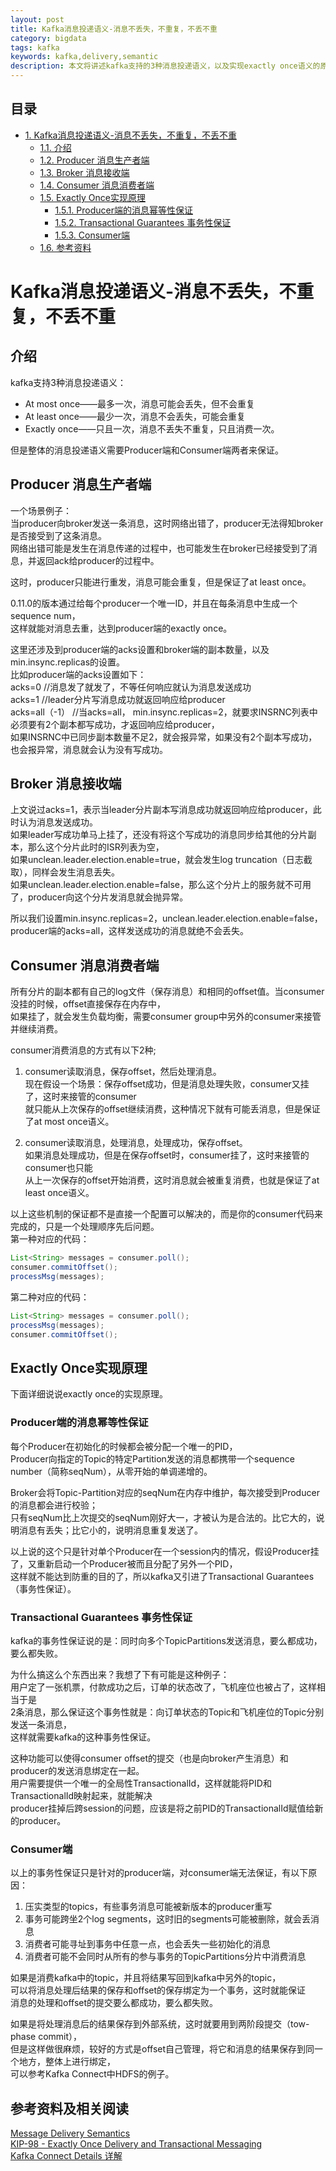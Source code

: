 ```yaml
---
layout: post
title: Kafka消息投递语义-消息不丢失，不重复，不丢不重
category: bigdata
tags: kafka
keywords: kafka,delivery,semantic
description: 本文将讲述kafka支持的3种消息投递语义，以及实现exactly once语义的原理机制。
---
```

<div id="table-of-contents">
<h2>目录</h2>
<div id="text-table-of-contents">
<ul>
<li><a href="#sec-1">1. Kafka消息投递语义-消息不丢失，不重复，不丢不重</a>
<ul>
<li><a href="#sec-1-1">1.1. 介绍</a></li>
<li><a href="#sec-1-2">1.2. Producer 消息生产者端</a></li>
<li><a href="#sec-1-3">1.3. Broker 消息接收端</a></li>
<li><a href="#sec-1-4">1.4. Consumer 消息消费者端</a></li>
<li><a href="#sec-1-5">1.5. Exactly Once实现原理</a>
<ul>
<li><a href="#sec-1-5-1">1.5.1. Producer端的消息幂等性保证</a></li>
<li><a href="#sec-1-5-2">1.5.2. Transactional Guarantees 事务性保证</a></li>
<li><a href="#sec-1-5-3">1.5.3. Consumer端</a></li>
</ul>
</li>
<li><a href="#sec-1-6">1.6. 参考资料</a></li>
</ul>
</li>
</ul>
</div>
</div>

# Kafka消息投递语义-消息不丢失，不重复，不丢不重<a id="sec-1" name="sec-1"></a>

## 介绍<a id="sec-1-1" name="sec-1-1"></a>

kafka支持3种消息投递语义：  
- At most once——最多一次，消息可能会丢失，但不会重复  
- At least once——最少一次，消息不会丢失，可能会重复  
- Exactly once——只且一次，消息不丢失不重复，只且消费一次。  

但是整体的消息投递语义需要Producer端和Consumer端两者来保证。  

## Producer 消息生产者端<a id="sec-1-2" name="sec-1-2"></a>

一个场景例子：  
当producer向broker发送一条消息，这时网络出错了，producer无法得知broker是否接受到了这条消息。  
网络出错可能是发生在消息传递的过程中，也可能发生在broker已经接受到了消息，并返回ack给producer的过程中。  

这时，producer只能进行重发，消息可能会重复，但是保证了at least once。  

0.11.0的版本通过给每个producer一个唯一ID，并且在每条消息中生成一个sequence num，  
这样就能对消息去重，达到producer端的exactly once。  

这里还涉及到producer端的acks设置和broker端的副本数量，以及min.insync.replicas的设置。  
比如producer端的acks设置如下：  
acks=0  //消息发了就发了，不等任何响应就认为消息发送成功  
acks=1  //leader分片写消息成功就返回响应给producer  
acks=all（-1） //当acks=all， min.insync.replicas=2，就要求INSRNC列表中必须要有2个副本都写成功，才返回响应给producer，  
如果INSRNC中已同步副本数量不足2，就会报异常，如果没有2个副本写成功，也会报异常，消息就会认为没有写成功。  

## Broker 消息接收端<a id="sec-1-3" name="sec-1-3"></a>

上文说过acks=1，表示当leader分片副本写消息成功就返回响应给producer，此时认为消息发送成功。  
如果leader写成功单马上挂了，还没有将这个写成功的消息同步给其他的分片副本，那么这个分片此时的ISR列表为空，  
如果unclean.leader.election.enable=true，就会发生log truncation（日志截取），同样会发生消息丢失。  
如果unclean.leader.election.enable=false，那么这个分片上的服务就不可用了，producer向这个分片发消息就会抛异常。  

所以我们设置min.insync.replicas=2，unclean.leader.election.enable=false，producer端的acks=all，这样发送成功的消息就绝不会丢失。  

## Consumer 消息消费者端<a id="sec-1-4" name="sec-1-4"></a>

所有分片的副本都有自己的log文件（保存消息）和相同的offset值。当consumer没挂的时候，offset直接保存在内存中，  
如果挂了，就会发生负载均衡，需要consumer group中另外的consumer来接管并继续消费。  

consumer消费消息的方式有以下2种;  
1. consumer读取消息，保存offset，然后处理消息。  
现在假设一个场景：保存offset成功，但是消息处理失败，consumer又挂了，这时来接管的consumer  
就只能从上次保存的offset继续消费，这种情况下就有可能丢消息，但是保证了at most once语义。  

2. consumer读取消息，处理消息，处理成功，保存offset。  
如果消息处理成功，但是在保存offset时，consumer挂了，这时来接管的consumer也只能  
从上一次保存的offset开始消费，这时消息就会被重复消费，也就是保证了at least once语义。  

以上这些机制的保证都不是直接一个配置可以解决的，而是你的consumer代码来完成的，只是一个处理顺序先后问题。    
第一种对应的代码：  
```java
List<String> messages = consumer.poll();
consumer.commitOffset();
processMsg(messages);
```

第二种对应的代码：  
```java
List<String> messages = consumer.poll();
processMsg(messages);
consumer.commitOffset();
```

## Exactly Once实现原理<a id="sec-1-5" name="sec-1-5"></a>

下面详细说说exactly once的实现原理。  

### Producer端的消息幂等性保证<a id="sec-1-5-1" name="sec-1-5-1"></a>

每个Producer在初始化的时候都会被分配一个唯一的PID，  
Producer向指定的Topic的特定Partition发送的消息都携带一个sequence number（简称seqNum），从零开始的单调递增的。  

Broker会将Topic-Partition对应的seqNum在内存中维护，每次接受到Producer的消息都会进行校验；  
只有seqNum比上次提交的seqNum刚好大一，才被认为是合法的。比它大的，说明消息有丢失；比它小的，说明消息重复发送了。  

以上说的这个只是针对单个Producer在一个session内的情况，假设Producer挂了，又重新启动一个Producer被而且分配了另外一个PID，  
这样就不能达到防重的目的了，所以kafka又引进了Transactional Guarantees（事务性保证）。  

### Transactional Guarantees 事务性保证<a id="sec-1-5-2" name="sec-1-5-2"></a>

kafka的事务性保证说的是：同时向多个TopicPartitions发送消息，要么都成功，要么都失败。  

为什么搞这么个东西出来？我想了下有可能是这种例子：  
用户定了一张机票，付款成功之后，订单的状态改了，飞机座位也被占了，这样相当于是  
2条消息，那么保证这个事务性就是：向订单状态的Topic和飞机座位的Topic分别发送一条消息，  
这样就需要kafka的这种事务性保证。  

这种功能可以使得consumer offset的提交（也是向broker产生消息）和producer的发送消息绑定在一起。  
用户需要提供一个唯一的全局性TransactionalId，这样就能将PID和TransactionalId映射起来，就能解决  
producer挂掉后跨session的问题，应该是将之前PID的TransactionalId赋值给新的producer。  

### Consumer端<a id="sec-1-5-3" name="sec-1-5-3"></a>

以上的事务性保证只是针对的producer端，对consumer端无法保证，有以下原因：  
1.  压实类型的topics，有些事务消息可能被新版本的producer重写  
2.  事务可能跨坐2个log segments，这时旧的segments可能被删除，就会丢消息  
3.  消费者可能寻址到事务中任意一点，也会丢失一些初始化的消息  
4.  消费者可能不会同时从所有的参与事务的TopicPartitions分片中消费消息  

如果是消费kafka中的topic，并且将结果写回到kafka中另外的topic，  
可以将消息处理后结果的保存和offset的保存绑定为一个事务，这时就能保证  
消息的处理和offset的提交要么都成功，要么都失败。  

如果是将处理消息后的结果保存到外部系统，这时就要用到两阶段提交（tow-phase commit），  
但是这样做很麻烦，较好的方式是offset自己管理，将它和消息的结果保存到同一个地方，整体上进行绑定，   
可以参考Kafka Connect中HDFS的例子。  

## 参考资料及相关阅读<a id="sec-1-6" name="sec-1-6"></a>

[Message Delivery Semantics](https://kafka.apache.org/documentation/#semantics)  
[KIP-98 - Exactly Once Delivery and Transactional Messaging](https://cwiki.apache.org/confluence/display/KAFKA/KIP-98+-+Exactly+Once+Delivery+and+Transactional+Messaging#KIP-98-ExactlyOnceDeliveryandTransactionalMessaging-ProposedChanges)  
[Kafka Connect Details 详解](http://3gods.com/Kafka-Connect-Details)  
